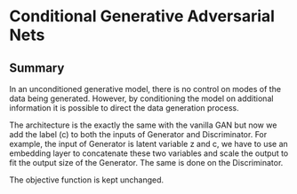 # Conditional Generative Adversarial Nets

## Summary
In an unconditioned generative model, there is no control on modes of the data being generated. 
However, by conditioning the model on additional information it is possible to direct the data generation process.

The architecture is the exactly the same with the vanilla GAN but now we add the label (c) to both the inputs of Generator and Discriminator.
For example, the input of Generator is latent variable z and c, we have to use an embedding layer to concatenate these
two variables and scale the output to fit the output size of the Generator.
The same is done on the Discriminator.

The objective function is kept unchanged.
